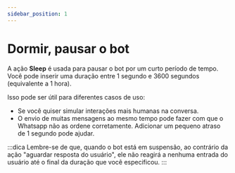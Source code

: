 ```yaml
---
sidebar_position: 1
---
```


# Dormir, pausar o bot

A ação **Sleep** é usada para pausar o bot por um curto período de tempo. Você pode inserir uma duração entre 1 segundo e 3600 segundos (equivalente a 1 hora).

Isso pode ser útil para diferentes casos de uso:

- Se você quiser simular interações mais humanas na conversa.
- O envio de muitas mensagens ao mesmo tempo pode fazer com que o Whatsapp não as ordene corretamente. Adicionar um pequeno atraso de 1 segundo pode ajudar.

:::dica
Lembre-se de que, quando o bot está em suspensão, ao contrário da ação "aguardar resposta do usuário", ele não reagirá a nenhuma entrada do usuário até o final da duração que você especificou.
:::
